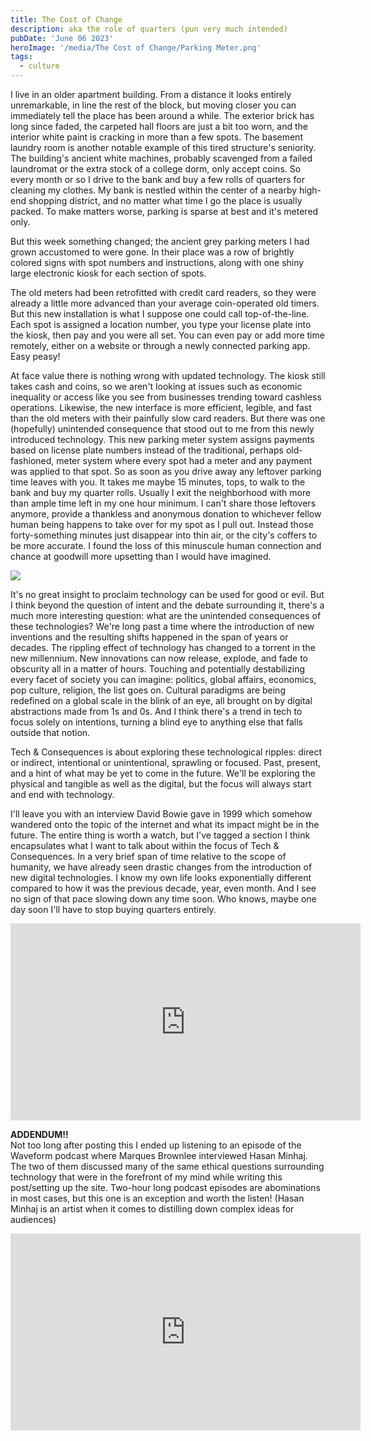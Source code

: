 ```yaml
---
title: The Cost of Change
description: aka the role of quarters (pun very much intended)
pubDate: 'June 06 2023'
heroImage: '/media/The Cost of Change/Parking Meter.png'
tags:
  - culture
---
```


I live in an older apartment building. From a distance it looks entirely unremarkable, in line the rest of the block, but moving closer you can immediately tell the place has been around a while. The exterior brick has long since faded, the carpeted hall floors are just a bit too worn, and the interior white paint is cracking in more than a few spots. The basement laundry room is another notable example of this tired structure's seniority. The building's ancient white machines, probably scavenged from a failed laundromat or the extra stock of a college dorm, only accept coins. So every month or so I drive to the bank and buy a few rolls of quarters for cleaning my clothes. My bank is nestled within the center of a nearby high-end shopping district, and no matter what time I go the place is usually packed. To make matters worse, parking is sparse at best and it's metered only.

But this week something changed; the ancient grey parking meters I had grown accustomed to were gone. In their place was a row of brightly colored signs with spot numbers and instructions, along with one shiny large electronic kiosk for each section of spots.

The old meters had been retrofitted with credit card readers, so they were already a little more advanced than your average coin-operated old timers. But this new installation is what I suppose one could call top-of-the-line. Each spot is assigned a location number, you type your license plate into the kiosk, then pay and you were all set. You can even pay or add more time remotely, either on a website or through a newly connected parking app. Easy peasy!

At face value there is nothing wrong with updated technology. The kiosk still takes cash and coins, so we aren't looking at issues such as economic inequality or access like you see from businesses trending toward cashless operations. Likewise, the new interface is more efficient, legible, and fast than the old meters with their painfully slow card readers. But there was one (hopefully) unintended consequence that stood out to me from this newly introduced technology. This new parking meter system assigns payments based on license plate numbers instead of the traditional, perhaps old-fashioned, meter system where every spot had a meter and any payment was applied to that spot. So as soon as you drive away any leftover parking time leaves with you. It takes me maybe 15 minutes, tops, to walk to the bank and buy my quarter rolls. Usually I exit the neighborhood with more than ample time left in my one hour minimum. I can't share those leftovers anymore, provide a thankless and anonymous donation to whichever fellow human being happens to take over for my spot as I pull out. Instead those forty-something minutes just disappear into thin air, or the city's coffers to be more accurate. I found the loss of this minuscule human connection and chance at goodwill more upsetting than I would have imagined.

<div><img class="note-image-styling" src="/media/The Cost of Change/Parking Meter Sign.png"></img></div>

It's no great insight to proclaim technology can be used for good or evil. But I think beyond the question of intent and the debate surrounding it, there's a much more interesting question: what are the unintended consequences of these technologies? We're long past a time where the introduction of new inventions and the resulting shifts happened in the span of years or decades. The rippling effect of technology has changed to a torrent in the new millennium. New innovations can now release, explode, and fade to obscurity all in a matter of hours. Touching and potentially destabilizing every facet of society you can imagine: politics, global affairs, economics, pop culture, religion, the list goes on. Cultural paradigms are being redefined on a global scale in the blink of an eye, all brought on by digital abstractions made from 1s and 0s. And I think there's a trend in tech to focus solely on intentions, turning a blind eye to anything else that falls outside that notion.

Tech & Consequences is about exploring these technological ripples: direct or indirect, intentional or unintentional, sprawling or focused. Past, present, and a hint of what may be yet to come in the future. We'll be exploring the physical and tangible as well as the digital, but the focus will always start and end with technology.

I'll leave you with an interview David Bowie gave in 1999 which somehow wandered onto the topic of the internet and what its impact might be in the future. The entire thing is worth a watch, but I've tagged a section I think encapsulates what I want to talk about within the focus of Tech & Consequences. In a very brief span of time relative to the scope of humanity, we have already seen drastic changes from the introduction of new digital technologies. I know my own life looks exponentially different compared to how it was the previous decade, year, even month. And I see no sign of that pace slowing down any time soon. Who knows, maybe one day soon I'll have to stop buying quarters entirely.

<iframe class="embedded-video" width="560" height="315" src="https://www.youtube.com/embed/FiK7s_0tGsg?si=TnZX6qZLWibIDUwy&amp;start=550" title="YouTube video player" frameborder="0" allow="accelerometer; autoplay; clipboard-write; encrypted-media; gyroscope; picture-in-picture; web-share" referrerpolicy="strict-origin-when-cross-origin" allowfullscreen></iframe>

**ADDENDUM!!**  
Not too long after posting this I ended up listening to an episode of the Waveform podcast where Marques Brownlee interviewed Hasan Minhaj. The two of them discussed many of the same ethical questions surrounding technology that were in the forefront of my mind while writing this post/setting up the site. Two-hour long podcast episodes are abominations in most cases, but this one is an exception and worth the listen! (Hasan Minhaj is an artist when it comes to distilling down complex ideas for audiences)

<iframe class="embedded-video" width="560" height="315" src="https://www.youtube.com/embed/3Zch9Uaxtrw?si=BXbOKIg4Q509a8W8" title="YouTube video player" frameborder="0" allow="accelerometer; autoplay; clipboard-write; encrypted-media; gyroscope; picture-in-picture; web-share" referrerpolicy="strict-origin-when-cross-origin" allowfullscreen></iframe>